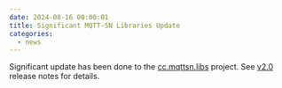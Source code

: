 ```yaml
---
date: 2024-08-16 00:00:01
title: Significant MQTT-SN Libraries Update
categories:
  - news
---
```


Significant update has been done to the [cc.mqttsn.libs](https://github.com/commschamp/cc.mqttsn.libs) project.
See [v2.0](https://github.com/commschamp/cc.mqttsn.libs/releases/tag/v2.0) release notes for details.
